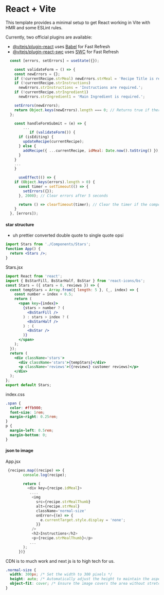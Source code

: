 # React + Vite

This template provides a minimal setup to get React working in Vite with HMR and some ESLint rules.

Currently, two official plugins are available:

- [@vitejs/plugin-react](https://github.com/vitejs/vite-plugin-react/blob/main/packages/plugin-react/README.md) uses [Babel](https://babeljs.io/) for Fast Refresh
- [@vitejs/plugin-react-swc](https://github.com/vitejs/vite-plugin-react-swc) uses [SWC](https://swc.rs/) for Fast Refresh

```jsx
  const [errors, setErrors] = useState({});

    const validateForm = () => {
    const newErrors = {};
    if (!currentRecipe.strMeal) newErrors.strMeal = 'Recipe Title is required.';
    if (!currentRecipe.strInstructions)
      newErrors.strInstructions = 'Instructions are required.';
    if (!currentRecipe.strIngredient1)
      newErrors.strIngredient1 = 'Main Ingredient is required.';

    setErrors(newErrors);
    return Object.keys(newErrors).length === 0; // Returns true if there are no errors
  };

    const handleFormSubmit = (e) => {
        ...
           if (validateForm()) {
      if (isEditing) {
        updateRecipe(currentRecipe);
      } else {
        addRecipe({ ...currentRecipe, idMeal: Date.now().toString() });
      }
    }
    ...
    }

      useEffect(() => {
    if (Object.keys(errors).length > 0) {
      const timer = setTimeout(() => {
        setErrors({});
      }, 2000); // Clear errors after 5 seconds

      return () => clearTimeout(timer); // Clear the timer if the component unmounts or errors change
    }
  }, [errors]);
```

#### star structure

- uh prettier converted double quote to single quote opsi

```jsx
import Stars from './Components/Stars';
function App() {
  return <Stars />;
}
```

Stars.jsx

```jsx
import React from 'react';
import { BsStarFill, BsStarHalf, BsStar } from 'react-icons/bs';
const Stars = ({ stars = 0, reviews }) => {
  const tempStars = Array.from({ length: 5 }, (_, index) => {
    const number = index + 0.5;
    return (
      <span key={index}>
        {stars > number ? (
          <BsStarFill />
        ) : stars > index ? (
          <BsStarHalf />
        ) : (
          <BsStar />
        )}
      </span>
    );
  });
  return (
    <div className='stars'>
      <div className='stars'>{tempStars}</div>
      <p className='reviews'>({reviews} customer reviews)</p>
    </div>
  );
};
export default Stars;
```

index.css

```css
.span {
  color: #ffb900;
  font-size: 1rem;
  margin-right: 0.25rem;
}
p {
  margin-left: 0.5rem;
  margin-bottom: 0;
}
```

#### json to image

App.jsx

```js
 {recipes.map((recipe) => {
        console.log(recipe);

        return (
          <div key={recipe.idMeal}>
           ....
            <img
              src={recipe.strMealThumb}
              alt={recipe.strMeal}
              className='normal-size'
              onError={(e) => {
                e.currentTarget.style.display = 'none';
              }}
            />
            <h2>Instructions</h2>
            <p>{recipe.strMealThumb}</p>
           ...
        );
      })}
```

CDN is to much work and next js is to high tech for us.

```css
.normal-size {
  width: 300px; /* Set the width to 300 pixels */
  height: auto; /* Automatically adjust the height to maintain the aspect ratio */
  object-fit: cover; /* Ensure the image covers the area without stretching */
}
```
